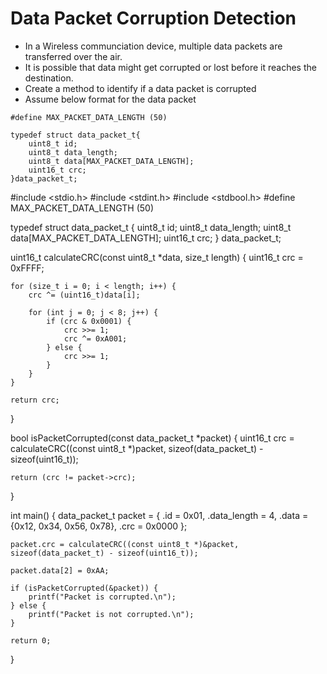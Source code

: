 # Data Packet Corruption Detection
* In a Wireless communciation device, multiple data packets are transferred over the air. 
* It is possible that data might get corrupted or lost before it reaches the destination.
* Create a method to identify if a data packet is corrupted
* Assume below format for the data packet

```
#define MAX_PACKET_DATA_LENGTH (50)

typedef struct data_packet_t{
    uint8_t id;
    uint8_t data_length;
    uint8_t data[MAX_PACKET_DATA_LENGTH];
    uint16_t crc;
}data_packet_t;

```


#include <stdio.h>
#include <stdint.h>
#include <stdbool.h>
#define MAX_PACKET_DATA_LENGTH (50)

typedef struct data_packet_t {
    uint8_t id;
    uint8_t data_length;
    uint8_t data[MAX_PACKET_DATA_LENGTH];
    uint16_t crc;
} data_packet_t;

uint16_t calculateCRC(const uint8_t *data, size_t length) {
    uint16_t crc = 0xFFFF;  

    for (size_t i = 0; i < length; i++) {
        crc ^= (uint16_t)data[i];  

        for (int j = 0; j < 8; j++) {
            if (crc & 0x0001) {
                crc >>= 1;
                crc ^= 0xA001;  
            } else {
                crc >>= 1;
            }
        }
    }

    return crc;
}

bool isPacketCorrupted(const data_packet_t *packet) {
    uint16_t crc = calculateCRC((const uint8_t *)packet, sizeof(data_packet_t) - sizeof(uint16_t));

    return (crc != packet->crc);
}

int main() {
    data_packet_t packet = {
        .id = 0x01,
        .data_length = 4,
        .data = {0x12, 0x34, 0x56, 0x78},
        .crc = 0x0000
    };

    packet.crc = calculateCRC((const uint8_t *)&packet, sizeof(data_packet_t) - sizeof(uint16_t));

    packet.data[2] = 0xAA;

    if (isPacketCorrupted(&packet)) {
        printf("Packet is corrupted.\n");
    } else {
        printf("Packet is not corrupted.\n");
    }

    return 0;
}
